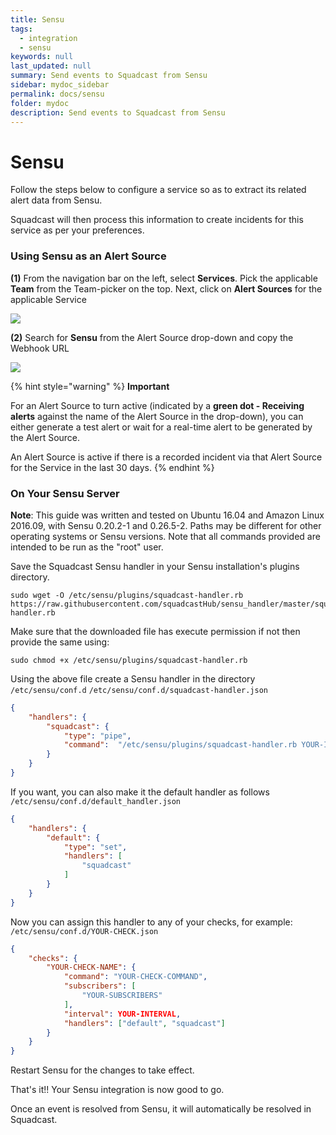 ```yaml
---
title: Sensu
tags:
  - integration
  - sensu
keywords: null
last_updated: null
summary: Send events to Squadcast from Sensu
sidebar: mydoc_sidebar
permalink: docs/sensu
folder: mydoc
description: Send events to Squadcast from Sensu
---
```


# Sensu

Follow the steps below to configure a service so as to extract its related alert data from Sensu.

Squadcast will then process this information to create incidents for this service as per your preferences.

### Using Sensu as an Alert Source

**(1)** From the navigation bar on the left, select **Services**. Pick the applicable **Team** from the Team-picker on the top. Next, click on **Alert Sources** for the applicable Service

![](../../.gitbook/assets/alert\_source\_1.png)

**(2)** Search for **Sensu** from the Alert Source drop-down and copy the Webhook URL

![](../../.gitbook/assets/sensu\_1.png)

{% hint style="warning" %}
**Important**

For an Alert Source to turn active (indicated by a **green dot - Receiving alerts** against the name of the Alert Source in the drop-down), you can either generate a test alert or wait for a real-time alert to be generated by the Alert Source.

An Alert Source is active if there is a recorded incident via that Alert Source for the Service in the last 30 days.
{% endhint %}

### On Your Sensu Server

**Note**: This guide was written and tested on Ubuntu 16.04 and Amazon Linux 2016.09, with Sensu 0.20.2-1 and 0.26.5-2. Paths may be different for other operating systems or Sensu versions. Note that all commands provided are intended to be run as the "root" user.

Save the Squadcast Sensu handler in your Sensu installation's plugins directory.

```
sudo wget -O /etc/sensu/plugins/squadcast-handler.rb https://raw.githubusercontent.com/squadcastHub/sensu_handler/master/squadcast-handler.rb
```

Make sure that the downloaded file has execute permission if not then provide the same using:

```
sudo chmod +x /etc/sensu/plugins/squadcast-handler.rb
```

Using the above file create a Sensu handler in the directory `/etc/sensu/conf.d` `/etc/sensu/conf.d/squadcast-handler.json`

```json
{            
    "handlers": {
        "squadcast": {
            "type": "pipe",
            "command":  "/etc/sensu/plugins/squadcast-handler.rb YOUR-INTEGRATION-KEY-HERE-FROM-STEP-2"                      
        }
    }
}
```

If you want, you can also make it the default handler as follows `/etc/sensu/conf.d/default_handler.json`

```json
{
    "handlers": {
        "default": {
            "type": "set",
            "handlers": [
                "squadcast"
            ]
        }
    }
}
```

Now you can assign this handler to any of your checks, for example: `/etc/sensu/conf.d/YOUR-CHECK.json`

```json
{
    "checks": {
        "YOUR-CHECK-NAME": {
            "command": "YOUR-CHECK-COMMAND",
            "subscribers": [
                "YOUR-SUBSCRIBERS"
            ],
            "interval": YOUR-INTERVAL,
            "handlers": ["default", "squadcast"]
        }
    }
}
```

Restart Sensu for the changes to take effect.

That's it!! Your Sensu integration is now good to go.

Once an event is resolved from Sensu, it will automatically be resolved in Squadcast.
